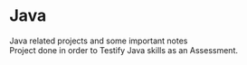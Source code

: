 # Java
Java related projects and some important notes<br/>
Project done in order to Testify Java skills as an Assessment.
